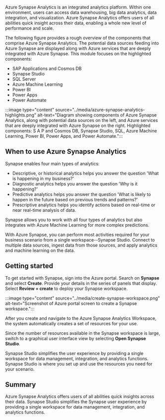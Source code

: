


Azure Synapse Analytics is an integrated analytics platform. Within one environment, users can access data warehousing, big data analytics, data integration, and visualization. Azure Synapse Analytics offers users of all abilities quick insight across their data, enabling a whole new level of performance and scale.

The following figure provides a rough overview of the components that comprise Azure Synapse Analytics. The  potential data sources feeding into Azure Synapse are displayed along with Azure services that are deeply integrated with Azure Synapse. This module focuses on the highlighted components:

- SAP Applications and Cosmos DB
- Synapse Studio
- SQL Server
- Azure Machine Learning
- Power BI
- Power Apps
- Power Automate

:::image type="content" source="../media/azure-synapse-analytics-highlights.png" alt-text="Diagram showing components of Azure Synapse Analytics, along with potential data sources on the left, and Azure services that are deeply integrated with Azure Synapse on the right. Highlighted components: S A P and Cosmos DB, Synapse Studio, SQL, Azure Machine Learning, Power BI, Power Apps, and Power Automate.":::

## When to use Azure Synapse Analytics

Synapse enables four main types of analytics:

- Descriptive, or historical analytics helps you answer the question 'What is happening in my business?'
- Diagnostic analytics helps you answer the question 'Why is it happening?'
- Predictive analytics helps you answer the question 'What is likely to happen in the future based on previous trends and patterns?'
- Prescriptive analytics helps you identify actions based on real-time or near real-time analysis of data.

Synapse allows you to work with all four types of analytics but also integrates with Azure Machine Learning for more complex predictions.

With Azure Synapse, you can perform most activities required for your business scenario from a single workspace--Synapse Studio. Connect to multiple data sources, ingest data from those sources, and apply analytics and machine learning on the data.

## Getting started

To get started with Synapse, sign into the Azure portal. Search on **Synapse** and select **Create**. Provide your details in the series of panels that display. Select **Review + create** to deploy your Synapse workspace.  

:::image type="content" source="../media/create-synapse-workspace.png" alt-text="Screenshot of Azure portal screen to create a Synapse workspace.":::

After you create and navigate to the Azure Synapse Analytics Workspace, the system automatically creates a set of resources for your use.

Since the number of resources available in the Synapse workspace is large, switch to a graphical user interface view by selecting **Open Synapse Studio**.

Synapse Studio simplifies the user experience by providing a single workspace for data management, integration, and analytics functions. Synapse Studio is where you set up and use the resources you need for your scenario.
  
## Summary

Azure Synapse Analytics offers users of all abilities quick insights across their data. Synapse Studio simplifies the Synapse user experience by providing a single workspace for data management, integration, and analytics functions.
